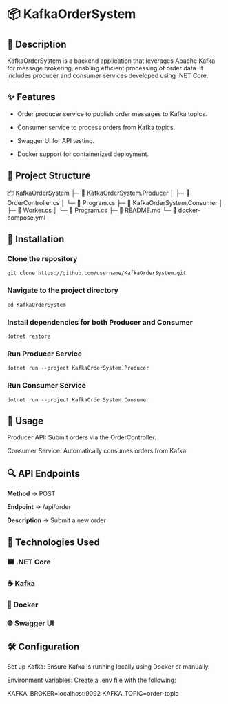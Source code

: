# 📦 KafkaOrderSystem

## 🚀 Description
KafkaOrderSystem is a backend application that leverages Apache Kafka for message brokering, enabling efficient processing of order data. It includes producer and consumer services developed using .NET Core.

## ✨ Features

- Order producer service to publish order messages to Kafka topics.

- Consumer service to process orders from Kafka topics.

- Swagger UI for API testing.

- Docker support for containerized deployment.

## 📂 Project Structure

📦 KafkaOrderSystem
├─ 📁 KafkaOrderSystem.Producer
│   ├─ 📄 OrderController.cs
│   └─ 📄 Program.cs
├─ 📁 KafkaOrderSystem.Consumer
│   ├─ 📄 Worker.cs
│   └─ 📄 Program.cs
├─ 📄 README.md
└─ 📄 docker-compose.yml

## 🚧 Installation

### Clone the repository
```
git clone https://github.com/username/KafkaOrderSystem.git
```
### Navigate to the project directory
```
cd KafkaOrderSystem
```
### Install dependencies for both Producer and Consumer
```
dotnet restore
```
### Run Producer Service
```
dotnet run --project KafkaOrderSystem.Producer
```
### Run Consumer Service
```
dotnet run --project KafkaOrderSystem.Consumer
```
## 🧪 Usage

Producer API: Submit orders via the OrderController.

Consumer Service: Automatically consumes orders from Kafka.

## 🔍 API Endpoints

**Method** -> POST

**Endpoint** -> /api/order

**Description** -> Submit a new order

## 🧰 Technologies Used

### 🟦 .NET Core

### ☕ Kafka

### 🐳 Docker

### 🌐 Swagger UI

## 🛠️ Configuration

Set up Kafka: Ensure Kafka is running locally using Docker or manually.

Environment Variables: Create a .env file with the following:

KAFKA_BROKER=localhost:9092
KAFKA_TOPIC=order-topic
